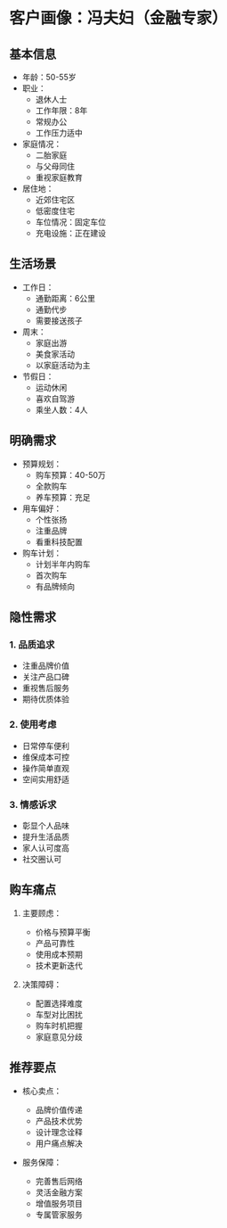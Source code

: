 # 客户画像：冯夫妇（金融专家）

## 基本信息
- 年龄：50-55岁
- 职业：
  - 退休人士
  - 工作年限：8年
  - 常规办公
  - 工作压力适中
- 家庭情况：
  - 二胎家庭
  - 与父母同住
  - 重视家庭教育
- 居住地：
  - 近郊住宅区
  - 低密度住宅
  - 车位情况：固定车位
  - 充电设施：正在建设

## 生活场景
- 工作日：
  - 通勤距离：6公里
  - 通勤代步
  - 需要接送孩子
- 周末：
  - 家庭出游
  - 美食家活动
  - 以家庭活动为主
- 节假日：
  - 运动休闲
  - 喜欢自驾游
  - 乘坐人数：4人

## 明确需求
- 预算规划：
  - 购车预算：40-50万
  - 全款购车
  - 养车预算：充足
- 用车偏好：
  - 个性张扬
  - 注重品牌
  - 看重科技配置
- 购车计划：
  - 计划半年内购车
  - 首次购车
  - 有品牌倾向

## 隐性需求
### 1. 品质追求
- 注重品牌价值
- 关注产品口碑
- 重视售后服务
- 期待优质体验

### 2. 使用考虑
- 日常停车便利
- 维保成本可控
- 操作简单直观
- 空间实用舒适

### 3. 情感诉求
- 彰显个人品味
- 提升生活品质
- 家人认可度高
- 社交圈认可

## 购车痛点
1. 主要顾虑：
   - 价格与预算平衡
   - 产品可靠性
   - 使用成本预期
   - 技术更新迭代

2. 决策障碍：
   - 配置选择难度
   - 车型对比困扰
   - 购车时机把握
   - 家庭意见分歧

## 推荐要点
- 核心卖点：
  - 品牌价值传递
  - 产品技术优势
  - 设计理念诠释
  - 用户痛点解决

- 服务保障：
  - 完善售后网络
  - 灵活金融方案
  - 增值服务项目
  - 专属管家服务